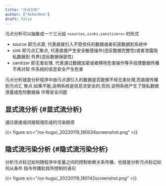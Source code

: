 ```yaml
---
title: "污点分析"
author: ["4shen0ne"]
draft: false
---
```


污点分析可以抽象成一个三元组 `<sources,sinks,sanitizers>` 的形式

-   source 即污点源, 代表直接引入不受信任的数据或者机密数据到系统中
-   sink 即污点汇聚点, 代表直接产生安全敏感操作(违反数据完整性)或者泄露隐私数据到
    外界(违反数据保密性)
-   sanitizer 即无害处理, 代表通过数据加密或者移除危害操作等手段使数据传播不再对软
    件系统的信息安全产生危害

污点分析就是分析程序中由污点源引入的数据是否能够不经无害处理,而直接传播到污点汇
聚点.如果不能,说明系统是信息流安全的;否则,说明系统产生了隐私数据泄露或危险数据操
作等安全问题


## 显式流分析 {#显式流分析}

通过直接或间接赋值形成的污染路径

{{< figure src="/ox-hugo/_20220119_180024screenshot.png" >}}


## 隐式流污染分析 {#隐式流污染分析}

分析污点标记如何随程序中变量之间的控制依赖关系传播，也就是分析污点标记如何从条件
指令传播到其所控制的语句

{{< figure src="/ox-hugo/_20220119_180142screenshot.png" >}}
